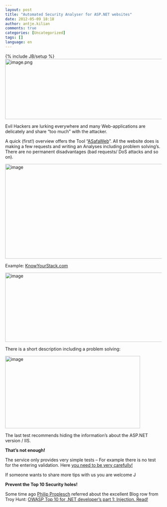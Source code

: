```yaml
---
layout: post
title: "Automated Security Analyser for ASP.NET websites"
date: 2012-05-09 18:18
author: antje.kilian
comments: true
categories: [Uncategorized]
tags: []
language: en
---
```

{% include JB/setup %}
<img style="background-image: none; padding-left: 0px; padding-right: 0px; padding-top: 0px; border: 0px;" title="image.png" src="{{BASE_PATH}}/assets/wp-images-de/image1510-570x194.png" border="0" alt="image.png" width="570" height="194" />

Evil Hackers are lurking everywhere and many Web-applications are delicately and share “too much” with the attacker.

A quick (first!) overview offers the Tool “<a href="https://asafaweb.com/">ASafaWeb</a>”. All the website does is making a few requests and writing an Analyses including problem solving’s. There are no permanent disadvantages (bad requests/ DoS attacks and so on).

<img style="background-image: none; padding-left: 0px; padding-right: 0px; padding-top: 0px; border: 0px;" title="image" src="{{BASE_PATH}}/assets/wp-images-de/image_thumb681.png" border="0" alt="image" width="539" height="305" />

Example: <a href="http://www.knowyourstack.com/">KnowYourStack.com</a>

<img style="background-image: none; padding-left: 0px; padding-right: 0px; padding-top: 0px; border: 0px;" title="image" src="{{BASE_PATH}}/assets/wp-images-de/image1511.png" border="0" alt="image" width="547" height="223" />

There is a short description including a problem solving:

<img style="background-image: none; padding-left: 0px; padding-right: 0px; padding-top: 0px; border: 0px;" title="image" src="{{BASE_PATH}}/assets/wp-images-de/image_thumb682.png" border="0" alt="image" width="434" height="233" />

The last test recommends hiding the information’s about the ASP.NET version / IIS.

<strong>That’s not enough!</strong>

The service only provides very simple tests – For example there is no test for the entering validation. Here <a href="http://code-inside.de/blog/2012/04/03/xss-in-asp-net-mvcrequestvalidation-html-displayfor-mvchtmlstring/">you need to be very carefully!</a>

If someone wants to share more tips with us you are welcome J

<strong>Prevent the Top 10 Security holes!</strong>

<strong> </strong>

Some time ago <a href="http://philipproplesch.de/post/gaengige-angriffe-auf-webseiten-vermeiden">Philip Proplesch</a> referred about the excellent Blog row from Troy Hunt: <a href="http://www.troyhunt.com/2010/05/owasp-top-10-for-net-developers-part-1.html">OWASP Top 10 for .NET developer’s part 1: Injection. Read!</a>

